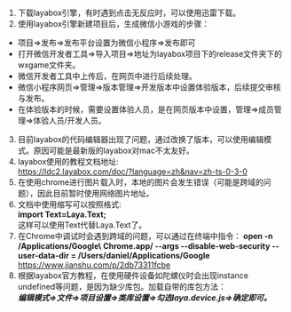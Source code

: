 # 
1. 下载layabox引擎，有时遇到点击无反应时，可以使用迅雷下载。
2. 使用layabox引擎新建项目后，生成微信小游戏的步骤：
* 项目=>发布=>发布平台设置为微信小程序=>发布即可
* 打开微信开发者工具=>导入项目=>地址为layabox项目下的release文件夹下的wxgame文件夹。
* 微信开发者工具中上传后，在网页中进行后续处理。
* 微信小程序网页=>管理=>版本管理=>开发版本中设置体验版本，后续提交审核与发布。
* 在体验版本的时候，需要设置体验人员，是在网页版本中设置，管理=>成员管理=>体验人员/开发人员。
3. 目前layabox的代码编辑器出现了问题，通过改换了版本，可以使用编辑模式。原因可能是最新版的layabox对mac不太友好。
4. layabox使用的教程文档地址:  
https://ldc2.layabox.com/doc/?language=zh&nav=zh-ts-0-3-0
5. 在使用chrome进行图片载入时，本地的图片会发生错误（可能是跨域的问题），因此目前暂时使用网络图片地址。
6. 文档中使用缩写可以按照格式:  
    **import Text=Laya.Text;**  
    这样可以使用Text代替Laya.Text了。
7. 在Chrome中调试时会遇到跨域的问题，可以通过在终端中指令：
**open -n /Applications/Google\ Chrome.app/ --args --disable-web-security  --user-data-dir = /Users/daniel/Applications/Google**  
https://www.jianshu.com/p/2db73311fcbe
8. 根据layabox官方教程，在使用硬件设备如陀螺仪时会出现instance undefined等问题，是因为缺少库包。加载自带的库包方法：  
***编辑模式=>文件=>项目设置=>类库设置=>勾选laya.device.js=>确定即可。***